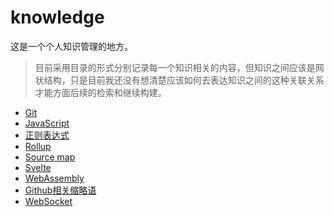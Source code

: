 # knowledge
这是一个个人知识管理的地方。

> 目前采用目录的形式分别记录每一个知识相关的内容，但知识之间应该是网状结构，只是目前我还没有想清楚应该如何去表达知识之间的这种关联关系才能方面后续的检索和继续构建。

- [Git](git/README.md)
- [JavaScript](JavaScript/double-float-point(binary64).md)
- [正则表达式](regexp/README.md)
- [Rollup](rollup/README.md)
- [Source map](source-map/README.md)
- [Svelte](svelte/svelte-store.md)
- [WebAssembly](wasm/README.md)
- [Github相关缩略语](abbreviation/README.md)
- [WebSocket](websocket/README.md)
